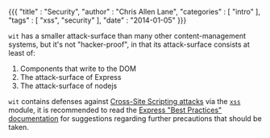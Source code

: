 {{{
"title"      : "Security",
"author"     : "Chris Allen Lane",
"categories" : [ "intro" ],
"tags"       : [ "xss", "security" ],
"date"       : "2014-01-05"
}}}

`wit` has a smaller attack-surface than many other content-management systems,
but it's not "hacker-proof", in that its attack-surface consists at least of:

1. Components that write to the DOM
2. The attack-surface of Express
3. The attack-surface of nodejs

`wit` contains defenses against [Cross-Site Scripting attacks][owasp] via the
[`xss`][xss] module, it is recommended to read the [Express "Best Practices"
documentation][best-practices] for suggestions regarding further precautions
that should be taken.

[best-practices]: http://expressjs.com/en/advanced/best-practice-security.html
[owasp]: https://www.owasp.org/index.php/Cross-site_Scripting_(XSS)
[xss]: https://www.npmjs.com/package/xss
